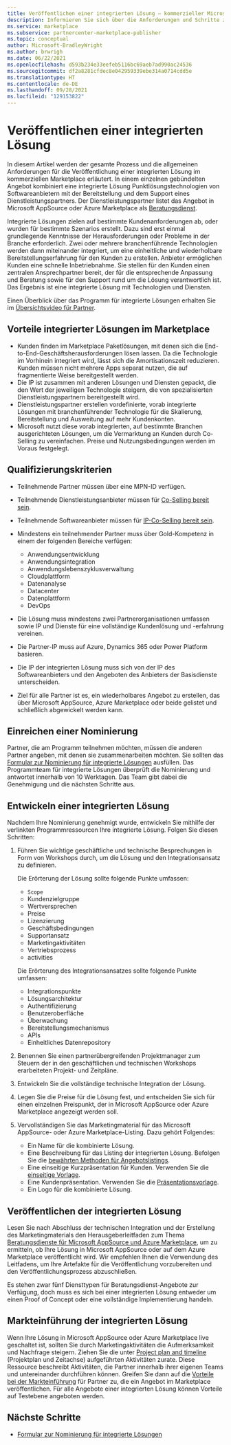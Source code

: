 ```yaml
---
title: Veröffentlichen einer integrierten Lösung – kommerzieller Microsoft-Marketplace
description: Informieren Sie sich über die Anforderungen und Schritte zum Veröffentlichen integrierter Lösungen in Microsoft AppSource und Azure Marketplace.
ms.service: marketplace
ms.subservice: partnercenter-marketplace-publisher
ms.topic: conceptual
author: Microsoft-BradleyWright
ms.author: brwrigh
ms.date: 06/22/2021
ms.openlocfilehash: d593b234e33eefeb5116bc69aeb7ad990ac24536
ms.sourcegitcommit: df2a8281cfdec8e042959339ebe314a0714cdd5e
ms.translationtype: HT
ms.contentlocale: de-DE
ms.lasthandoff: 09/28/2021
ms.locfileid: "129153822"
---
```

# <a name="publish-an-integrated-solution"></a>Veröffentlichen einer integrierten Lösung

In diesem Artikel werden der gesamte Prozess und die allgemeinen Anforderungen für die Veröffentlichung einer integrierten Lösung im kommerziellen Marketplace erläutert. In einem einzelnen gebündelten Angebot kombiniert eine integrierte Lösung Punktlösungstechnologien von Softwareanbietern mit der Bereitstellung und dem Support eines Dienstleistungspartners. Der Dienstleistungspartner listet das Angebot in Microsoft AppSource oder Azure Marketplace als [Beratungsdienst](./plan-consulting-service-offer.md).

Integrierte Lösungen zielen auf bestimmte Kundenanforderungen ab, oder wurden für bestimmte Szenarios erstellt. Dazu sind erst einmal grundlegende Kenntnisse der Herausforderungen oder Probleme in der Branche erforderlich. Zwei oder mehrere branchenführende Technologien werden dann miteinander integriert, um eine einheitliche und wiederholbare Bereitstellungserfahrung für den Kunden zu erstellen. Anbieter ermöglichen Kunden eine schnelle Inbetriebnahme. Sie stellen für den Kunden einen zentralen Ansprechpartner bereit, der für die entsprechende Anpassung und Beratung sowie für den Support rund um die Lösung verantwortlich ist. Das Ergebnis ist eine integrierte Lösung mit Technologien und Diensten.

Einen Überblick über das Programm für integrierte Lösungen erhalten Sie im [Übersichtsvideo für Partner](https://partner.microsoft.com/asset/detail/integrated-solutions-program-overview-for-partners-mp4).

## <a name="benefits-of-integrated-solutions-in-the-marketplace"></a>Vorteile integrierter Lösungen im Marketplace

* Kunden finden im Marketplace Paketlösungen, mit denen sich die End-to-End-Geschäftsherausforderungen lösen lassen. Da die Technologie im Vorhinein integriert wird, lässt sich die Amortisationszeit reduzieren. Kunden müssen nicht mehrere Apps separat nutzen, die auf fragmentierte Weise bereitgestellt werden.
* Die IP ist zusammen mit anderen Lösungen und Diensten gepackt, die den Wert der jeweiligen Technologie steigern, die von spezialisierten Dienstleistungspartnern bereitgestellt wird.
* Dienstleistungspartner erstellen vordefinierte, vorab integrierte Lösungen mit branchenführender Technologie für die Skalierung, Bereitstellung und Ausweitung auf mehr Kundenkonten.
* Microsoft nutzt diese vorab integrierten, auf bestimmte Branchen ausgerichteten Lösungen, um die Vermarktung an Kunden durch Co-Selling zu vereinfachen. Preise und Nutzungsbedingungen werden im Voraus festgelegt.

## <a name="eligibility-criteria"></a>Qualifizierungskriterien

* Teilnehmende Partner müssen über eine MPN-ID verfügen.
* Teilnehmende Dienstleistungsanbieter müssen für [Co-Selling bereit sein](/legal/marketplace/certification-policies#3000-requirements-for-co-sell-status).
* Teilnehmende Softwareanbieter müssen für [IP-Co-Selling bereit sein](/legal/marketplace/certification-policies#3000-requirements-for-co-sell-status).
* Mindestens ein teilnehmender Partner muss über Gold-Kompetenz in einem der folgenden Bereiche verfügen:
    - Anwendungsentwicklung
    - Anwendungsintegration
    - Anwendungslebenszyklusverwaltung
    - Cloudplattform
    - Datenanalyse
    - Datacenter
    - Datenplattform
    - DevOps

* Die Lösung muss mindestens zwei Partnerorganisationen umfassen sowie IP und Dienste für eine vollständige Kundenlösung und -erfahrung vereinen.
* Die Partner-IP muss auf Azure, Dynamics 365 oder Power Platform basieren.
* Die IP der integrierten Lösung muss sich von der IP des Softwareanbieters und den Angeboten des Anbieters der Basisdienste unterscheiden.
* Ziel für alle Partner ist es, ein wiederholbares Angebot zu erstellen, das über Microsoft AppSource, Azure Marketplace oder beide gelistet und schließlich abgewickelt werden kann.

## <a name="submit-a-nomination"></a>Einreichen einer Nominierung

Partner, die am Programm teilnehmen möchten, müssen die anderen Partner angeben, mit denen sie zusammenarbeiten möchten. Sie sollten das [Formular zur Nominierung für integrierte Lösungen](https://go.microsoft.com/fwlink/?linkid=2172593) ausfüllen. Das Programmteam für integrierte Lösungen überprüft die Nominierung und antwortet innerhalb von 10 Werktagen. Das Team gibt dabei die Genehmigung und die nächsten Schritte aus.

## <a name="develop-an-integrated-solution"></a>Entwickeln einer integrierten Lösung

Nachdem Ihre Nominierung genehmigt wurde, entwickeln Sie mithilfe der verlinkten Programmressourcen Ihre integrierte Lösung. Folgen Sie diesen Schritten:

1. Führen Sie wichtige geschäftliche und technische Besprechungen in Form von Workshops durch, um die Lösung und den Integrationsansatz zu definieren.

    Die Erörterung der Lösung sollte folgende Punkte umfassen:
    * `Scope`
    * Kundenzielgruppe
    * Wertversprechen
    * Preise
    * Lizenzierung
    * Geschäftsbedingungen
    * Supportansatz
    * Marketingaktivitäten
    * Vertriebsprozess
    * activities

    Die Erörterung des Integrationsansatzes sollte folgende Punkte umfassen:
    * Integrationspunkte
    * Lösungsarchitektur
    * Authentifizierung
    * Benutzeroberfläche
    * Überwachung
    * Bereitstellungsmechanismus
    * APIs
    * Einheitliches Datenrepository

2. Benennen Sie einen partnerübergreifenden Projektmanager zum Steuern der in den geschäftlichen und technischen Workshops erarbeiteten Projekt- und Zeitpläne.

3. Entwickeln Sie die vollständige technische Integration der Lösung.

4. Legen Sie die Preise für die Lösung fest, und entscheiden Sie sich für einen einzelnen Preispunkt, der in Microsoft AppSource oder Azure Marketplace angezeigt werden soll.

5. Vervollständigen Sie das Marketingmaterial für das Microsoft AppSource- oder Azure Marketplace-Listing. Dazu gehört Folgendes:

    * Ein Name für die kombinierte Lösung.
    * Eine Beschreibung für das Listing der integrierten Lösung. Befolgen Sie die [bewährten Methoden für Angebotslistings](./gtm-offer-listing-best-practices.md).
    * Eine einseitige Kurzpräsentation für Kunden. Verwenden Sie die [einseitige Vorlage](https://aka.ms/AA5s08a).
    * Eine Kundenpräsentation. Verwenden Sie die [Präsentationsvorlage](https://aka.ms/AA5s7ql).
    * Ein Logo für die kombinierte Lösung.

## <a name="publish-your-integrated-solution"></a>Veröffentlichen der integrierten Lösung

Lesen Sie nach Abschluss der technischen Integration und der Erstellung des Marketingmaterials den Herausgeberleitfaden zum Thema [Beratungsdienste für Microsoft AppSource und Azure Marketplace](./plan-consulting-service-offer.md), um zu ermitteln, ob Ihre Lösung in Microsoft AppSource oder auf dem Azure Marketplace veröffentlicht wird. Wir empfehlen Ihnen die Verwendung des Leitfadens, um Ihre Artefakte für die Veröffentlichung vorzubereiten und den Veröffentlichungsprozess abzuschließen.

Es stehen zwar fünf Diensttypen für Beratungsdienst-Angebote zur Verfügung, doch muss es sich bei einer integrierten Lösung entweder um einen Proof of Concept oder eine vollständige Implementierung handeln.

## <a name="go-to-market-with-your-integrated-solution"></a>Markteinführung der integrierten Lösung

Wenn Ihre Lösung in Microsoft AppSource oder Azure Marketplace live geschaltet ist, sollten Sie durch Marketingaktivitäten die Aufmerksamkeit und Nachfrage steigern. Ziehen Sie die unter [Project plan and timeline](https://aka.ms/AA5qiuc) (Projektplan und Zeitachse) aufgeführten Aktivitäten zurate. Diese Ressource beschreibt Aktivitäten, die Partner innerhalb ihrer eigenen Teams und untereinander durchführen können. Greifen Sie dann auf die [Vorteile bei der Markteinführung](./gtm-your-marketplace-benefits.md#list-trial-and-consulting-benefits) für Partner zu, die ein Angebot im Marketplace veröffentlichen. Für alle Angebote einer integrierten Lösung können Vorteile auf Testebene angeboten werden.

## <a name="next-steps"></a>Nächste Schritte

- [Formular zur Nominierung für integrierte Lösungen](https://aka.ms/AA5qicu)
